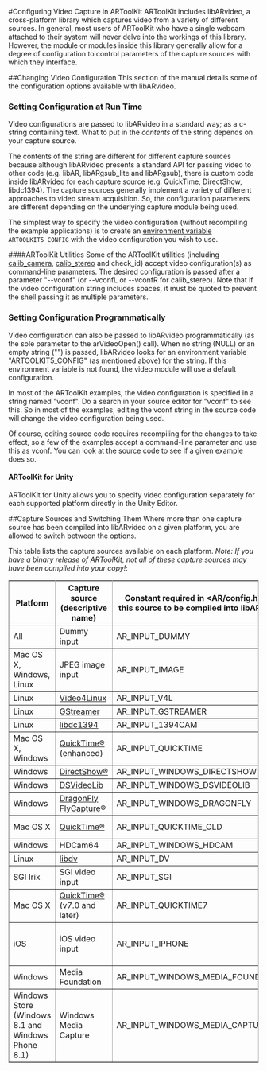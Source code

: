 #Configuring Video Capture in ARToolKit
ARToolKit includes libARvideo, a cross-platform library which captures video from a variety of different sources. In general, most users of ARToolKit who have a single webcam attached to their system will never delve into the workings of this library. However, the module or modules inside this library generally allow for a degree of configuration to control parameters of the capture sources with which they interface.

##Changing Video Configuration
This section of the manual details some of the configuration options available with libARvideo.

### Setting Configuration at Run Time
Video configurations are passed to libARvideo in a standard way; as a c-string containing text. What to put in the *contents* of the string depends on your capture source.

The contents of the string are different for different capture sources because although libARvideo presents a standard API for passing video to other code (e.g. libAR, libARgsub_lite and libARgsub), there is custom code inside libARvideo for each capture source (e.g. QuickTime, DirectShow, libdc1394). The capture sources generally implement a variety of different approaches to video stream acquisition. So, the configuration parameters are different depending on the underlying capture module being used.

The simplest way to specify the video configuration (without recompiling the example applications) is to create an [environment variable][general_environment_variables] `ARTOOLKIT5_CONFIG` with the video configuration you wish to use.

####ARToolKit Utilities
Some of the ARToolKit utilities (including [calib_camera][config_camera_calibration], [calib_stereo][config_camera_stereo_tracking] and check_id) accept video configuration(s) as command-line parameters. The desired configuration is passed after a parameter "--vconf" (or --vconfL or --vconfR for calib_stereo). Note that if the video configuration string includes spaces, it must be quoted to prevent the shell passing it as multiple parameters.

### Setting Configuration Programmatically
Video configuration can also be passed to libARvideo programmatically (as the sole parameter to the arVideoOpen() call). When no string (NULL) or an empty string ("") is passed, libARvideo looks for an environment variable "ARTOOLKIT5_CONFIG" (as mentioned above) for the string. If this environment variable is not found, the video module will use a default configuration.

In most of the ARToolKit examples, the video configuration is specified in a string named "vconf". Do a search in your source editor for "vconf" to see this. So in most of the examples, editing the vconf string in the source code will change the video configuration being used.

Of course, editing source code requires recompiling for the changes to take effect, so a few of the examples accept a command-line parameter and use this as vconf. You can look at the source code to see if a given example does so.

#### ARToolKit for Unity
ARToolKit for Unity allows you to specify video configuration separately for each supported platform directly in the Unity Editor.

##Capture Sources and Switching Them
Where more than one capture source has been compiled into libARvideo on a given platform, you are allowed to switch between the options.

This table lists the capture sources available on each platform. _Note: If you have a binary release of ARToolKit, not all of these capture sources may have been compiled into your copy!_:

<table rules="all" style="margin:1em 1em 1em 0; border:solid 1px #AAAAAA; border-collapse:collapse;empty-cells:show;" border="2" cellpadding="3" cellspacing="4">
<tbody>
<tr>
<th>Platform </th>
<th> Capture source (descriptive name) </th>
<th> Constant required in &lt;AR/config.h&gt; for this source to be compiled into libARvideo </th><th>  video config string to select this capture source </th><th> Avail.: (1) </th><th> Unavail.: (2)
</th></tr>
<tr>
<td>All
</td><td>Dummy input
</td><td>AR_INPUT_DUMMY
</td><td> -device=Dummy
</td><td>4.0.0
</td><td>
</td></tr>
<tr>
<td>Mac OS X, Windows, Linux
</td><td>JPEG image input
</td><td>AR_INPUT_IMAGE
</td><td> -device=Image
</td><td>4.6.2
</td><td>
</td></tr>
<tr>
<td>Linux
</td><td><a href="http://www.video4linux.net/" class="external text" rel="nofollow">Video4Linux</a>
</td><td>AR_INPUT_V4L
</td><td> -device=LinuxV4L
</td><td>4.0.0
</td><td>
</td></tr>
<tr>
<td>Linux
</td><td><a href="http://gstreamer.freedesktop.org/" class="external text" rel="nofollow">GStreamer</a>
</td><td>AR_INPUT_GSTREAMER
</td><td> -device=GStreamer
</td><td>4.3.2
</td><td>
</td></tr>
<tr>
<td>Linux
</td><td><a href="http://sourceforge.net/projects/libdc1394/" class="external text" rel="nofollow">libdc1394</a>
</td><td>AR_INPUT_1394CAM
</td><td> -device=Linux1394Cam
</td><td>4.0.0
</td><td>
</td></tr>
<tr>
<td>Mac OS X, Windows
</td><td><a href="http://www.apple.com/quicktime/" class="external text" rel="nofollow">QuickTime®</a> (enhanced)
</td><td>AR_INPUT_QUICKTIME
</td><td> -device=QUICKTIME
</td><td>4.3.0
</td><td>
</td></tr>
<tr>
<td>Windows
</td><td><a href="http://msdn2.microsoft.com/en-us/library/ms783323.aspx" class="external text" rel="nofollow">DirectShow®</a>
</td><td>AR_INPUT_WINDOWS_DIRECTSHOW
</td><td> -device=WinDS
</td><td>4.0.0644
</td><td>4.0.065,4.1.x
</td></tr>
<tr>
<td>Windows
</td><td><a href="http://sourceforge.net/projects/dsvideolib" class="external text" rel="nofollow">DSVideoLib</a>
</td><td>AR_INPUT_WINDOWS_DSVIDEOLIB
</td><td> -device=WinDSVL
</td><td>4.1.0
</td><td>
</td></tr>
<tr>
<td>Windows
</td><td><a href="http://www.ptgrey.com/products/pgrflycapture/" class="external text" rel="nofollow">DragonFly FlyCapture®</a>
</td><td>AR_INPUT_WINDOWS_DRAGONFLY
</td><td> -device=WinDF
</td><td>4.0.0644
</td><td>4.0.065
</td></tr>
<tr>
<td>Mac OS X
</td><td><a href="http://www.apple.com/quicktime/" class="external text" rel="nofollow">QuickTime®</a>
</td><td>AR_INPUT_QUICKTIME_OLD
</td><td> -device=QUICKTIME_OLD
</td><td>4.0.0
</td><td>
</td></tr>
<tr>
<td>Windows
</td><td>HDCam64
</td><td>AR_INPUT_WINDOWS_HDCAM
</td><td> -device=WinHD
</td><td>4.0.0644
</td><td>4.0.065
</td></tr>
<tr>
<td>Linux
</td><td><a href="http://libdv.sourceforge.net/" class="external text" rel="nofollow">libdv</a>
</td><td>AR_INPUT_DV
</td><td> -device=LinuxDV
</td><td>4.0.0
</td><td>4.1.x, 4.3.x
</td></tr>
<tr>
<td>SGI Irix
</td><td>SGI video input
</td><td>AR_INPUT_SGI
</td><td> -device=SGI
</td><td>4.0.0
</td><td>4.1.x, 4.3.x
</td></tr>
<tr>
<td>Mac OS X
</td><td><a href="http://www.apple.com/quicktime/" class="external text" rel="nofollow">QuickTime®</a> (v7.0 and later)
</td><td>AR_INPUT_QUICKTIME7
</td><td> -device=QuickTime7
</td><td>4.5.0
</td><td>
</td></tr>
<tr>
<td>iOS
</td><td>iOS video input
</td><td>AR_INPUT_IPHONE
</td><td> -device=iPhone
</td><td>4.4.3 (iOS release 1.0)
</td><td>
</td></tr>
<tr>
<td>Windows
</td><td>Media Foundation
</td><td>AR_INPUT_WINDOWS_MEDIA_FOUNDATION
</td><td> -device=WinMF
</td><td>5.1.5
</td><td>
</td></tr>
<tr>
<td>Windows Store (Windows 8.1 and Windows Phone 8.1)
</td><td>Windows Media Capture
</td><td>AR_INPUT_WINDOWS_MEDIA_CAPTURE
</td><td> -device=WinMC
</td><td>5.1.7
</td><td>
</td></tr></tbody>
</table>

[general_environment_variables]: 1_Getting_Started:general_environment_variables
[config_camera_calibration]: 2_Configuration:config_camera_calibration
[config_camera_stereo_tracking]: 8_Advanced_Topics:config_camera_stereo_tracking
